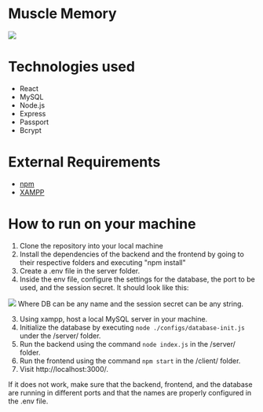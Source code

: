 # Muscle Memory
<img src="https://user-images.githubusercontent.com/39471477/119741484-cdd84d80-be53-11eb-8232-42d0e36e9076.png">

# Technologies used

* React
* MySQL
* Node.js
* Express
* Passport
* Bcrypt

# External Requirements
* [npm](https://www.npmjs.com/)
* [XAMPP](https://www.apachefriends.org/index.html)

# How to run on your machine
1) Clone the repository into your local machine
2) Install the dependencies of the backend and the frontend by going to their respective folders and executing "npm install"
4) Create a .env file in the server folder.
5) Inside the env file, configure the settings for the database, the port to be used, and the session secret. It should look like this:
<img src="https://user-images.githubusercontent.com/39471477/119742566-16910600-be56-11eb-92b5-0556dbafa2cb.png"> 
Where DB can be any name and the session secret can be any string.

3) Using xampp, host a local MySQL server in your machine.
4) Initialize the database by executing `node ./configs/database-init.js` under the /server/ folder.
7) Run the backend using the command `node index.js` in the /server/ folder.
8) Run the frontend using the command `npm start` in the /client/ folder.
9) Visit http://localhost:3000/.

If it does not work, make sure that the backend, frontend, and the database are running in different ports and that the names are properly configured in the .env file.

